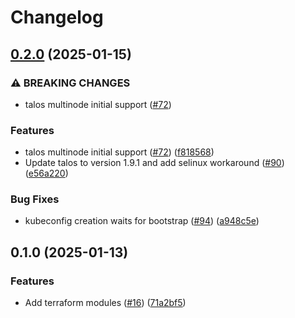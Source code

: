 # Changelog

## [0.2.0](https://github.com/fluencelabs/spectrum/compare/terraform-module-talos-v0.1.0...terraform-module-talos-v0.2.0) (2025-01-15)


### ⚠ BREAKING CHANGES

* talos multinode initial support ([#72](https://github.com/fluencelabs/spectrum/issues/72))

### Features

* talos multinode initial support ([#72](https://github.com/fluencelabs/spectrum/issues/72)) ([f818568](https://github.com/fluencelabs/spectrum/commit/f818568f1e4cadf7efc486897c0b488d5ecac4f6))
* Update talos to version 1.9.1 and add selinux workaround ([#90](https://github.com/fluencelabs/spectrum/issues/90)) ([e56a220](https://github.com/fluencelabs/spectrum/commit/e56a2202b94384c3b084e4674b70b597eaad422d))


### Bug Fixes

* kubeconfig creation waits for bootstrap ([#94](https://github.com/fluencelabs/spectrum/issues/94)) ([a948c5e](https://github.com/fluencelabs/spectrum/commit/a948c5eed6077a67aa7b660c5ca36624c03094d3))

## 0.1.0 (2025-01-13)


### Features

* Add terraform modules ([#16](https://github.com/fluencelabs/spectrum/issues/16)) ([71a2bf5](https://github.com/fluencelabs/spectrum/commit/71a2bf52ab0f27fb818220e1b79d1759c5ef08ee))
